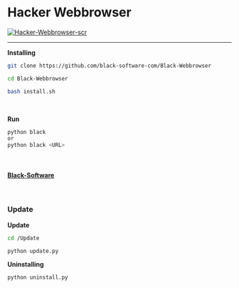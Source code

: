 # Hacker Webbrowser

[![Hacker-Webbrowser-scr](https://user-images.githubusercontent.com/78996423/138684074-9e73cc6e-6148-4a4b-97ee-b968d9b9c630.png)](https://github.com/mrprogrammer2938/hacker-webbrowser)

<hr>

**Installing**
``` sh
git clone https://github.com/black-software-com/Black-Webbrowser

cd Black-Webbrowser

bash install.sh
```
<br>

**Run**
``` sh
python black 
or
python black <URL>
```
<br>

#### [Black-Software](https://black-software.ir)
<br>

### Update
**Update**
``` sh
cd /Update

python update.py

```

**Uninstalling**
``` sh
python uninstall.py
```
